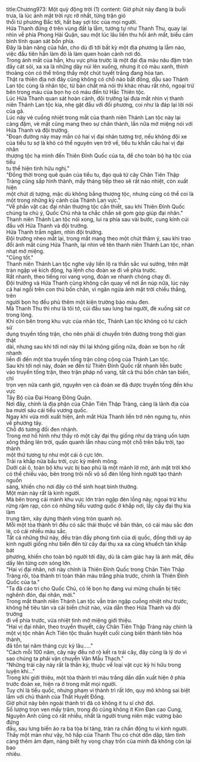 title:Chương973: Một quỳ động trời (1)
content:
Giờ phút này đang là buổi trưa, là lúc ánh mặt trời rực rỡ nhất, từng trận gió<br>thổi từ phương Bắc tới, hất bay sợi tóc của mọi người.<br>Hứa Thanh đứng ở trên vùng đất lạ lẫm, tương tự như Thanh Thu, quay lại<br>nhìn về phía Phong Hải Quận, sau một lúc lâu liền thu hồi ánh mắt, biểu cảm<br>bình tĩnh quan sát bốn phía.<br>Đây là bản năng của hắn, cho dù đi tới bất kỳ một địa phương lạ lẫm nào,<br>việc đầu tiên hắn làm đó là làm quen hoàn cảnh nơi đó.<br>Trong ánh mắt của hắn, khu vực phía trước là một đại địa màu nâu đậm tràn<br>đầy cát sỏi, xa xa là những dãy núi lên xuống, nhưng ít có màu xanh, thỉnh<br>thoảng còn có thể trông thấy một chút tuyết trắng đang hòa tan.<br>Thật ra thiên địa nơi đây cũng không có chỗ nào bất đồng, dẫu sao Thánh<br>Lan tộc cùng là nhân tộc, từ bản chất mà nói thì khác nhau rất nhỏ, ngoại trừ<br>bên trong máu của bọn họ có máu đến từ Hắc Thiên tộc.<br>Lúc Hứa Thanh quan sát hoàn cảnh, đội trưởng lại đưa mắt nhìn vị thanh<br>niên Thánh Lan tộc kia, nhẹ gật đầu với đối phương, coi như là đáp lại lời nói<br>của gã.<br>Lúc này vẻ cuồng nhiệt trong mắt của thanh niên Thánh Lan tộc này lại<br>càng đậm, vẻ mặt cũng mang theo sự chân thành, lần nữa mở miệng nói với<br>Hứa Thanh và đội trưởng.<br>"Đoạn đường này may mắn có hai vị đại nhân tương trợ, nếu không đội xe<br>của tiểu tu sợ là khó có thể nguyên vẹn trở về, tiểu tu khẩn cầu hai vị đại nhân<br>thượng tộc hạ mình đến Thiên Đính Quốc của ta, để cho toàn bộ hạ tộc của tiểu<br>tu thể hiện tình hữu nghị."<br>"Đồng thời trong quê quán của tiểu tu, đạo quả từ cây Chân Tiên Thập<br>Tràng cũng sắp hình thành, mấy tháng tiếp theo sẽ rất náo nhiệt, còn xuất hiện<br>một chút dị tượng, mặc dù không bằng thượng tộc, nhưng cũng có thể coi là<br>một trong những kỳ cảnh của Thánh Lan vực."<br>"Về phần vật các đại nhân thượng tộc cần thiết, sau khi Thiên Đính Quốc<br>chúng ta chú ý, Quốc Chủ nhà ta chắc chắn sẽ gom góp giúp đại nhân."<br>Thanh niên Thánh Lan tộc nói xong, lui ra phía sau vài bước, cung kính cúi<br>đầu với Hứa Thanh và đội trưởng.<br>Hứa Thanh trầm ngâm, nhìn đội trưởng.<br>Đội trưởng nheo mắt lại, trong mắt mang theo một chút thâm ý, sau khi trao<br>đổi ánh mắt cùng Hứa Thanh, lại nhìn về tên thanh niên Thánh Lan tộc, nhàn<br>nhạt mở miệng.<br>"Cũng tốt."<br>Thanh niên Thánh Lan tộc nghe vậy liền lộ ra thần sắc vui sướng, trên mặt<br>tràn ngập vẻ kích động, hạ lệnh cho đoàn xe đi về phía trước.<br>Rất nhanh, theo tiếng roi vang vọng, đoàn xe nhanh chóng chạy đi.<br>Đội trưởng và Hứa Thanh cũng không cần quay về nơi ẩn núp nữa, lúc này<br>cả hai ngồi trên con thú bốn chân, vì ngăn ngừa ánh mặt trời chiếu thẳng, trên<br>người bọn họ đều phủ thêm một kiện trường bào màu đen.<br>Mà Thanh Thu thì như là tôi tớ, cúi đầu sau lưng hai người, đè xuống sát cơ<br>trong lòng.<br>Khi còn bên trong khu vực của nhân tộc, Thánh Lan tộc không có tư cách sử<br>dụng truyền tống trận, cho nên phải di chuyển trên đường trong thời gian thật<br>dài, nhưng sau khi tới nơi này thì lại không giống nữa, đoàn xe bọn họ rất nhanh<br>liền đi đến một tòa truyền tống trận công cộng của Thánh Lan tộc.<br>Sau khi tới nơi này, đoàn xe đến từ Thiên Đính Quốc rất nhanh liền bước<br>vào truyền tống trận, theo trận pháp nổ vang, tất cả thú bốn chân tan biến, chỉ<br>trọn vẹn nửa canh giờ, nguyên vẹn cả đoàn xe đã được truyền tống đến khu vực<br>Tây Bộ của Đại Hoang Đông Quận.<br>Nơi đây, chính là địa phận của Chân Tiên Thập Tràng, càng là lãnh địa của<br>ba mươi sáu cái tiểu vương quốc.<br>Ngay khi vừa mới xuất hiện, ánh mắt Hứa Thanh liền trở nên ngưng tụ, nhìn<br>về phương tây.<br>Chỗ đó tương đối đen nhánh.<br>Trong mơ hồ hình như thấy rõ một cây đại thụ giống như dạ tràng uốn lượn<br>xông thẳng lên trời, quấn quanh lẫn nhau cùng một chỗ trên bầu trời, tạo thành<br>một thứ tương tự như một cái ô cực lớn.<br>Trải ra khắp nửa bầu trời, cực kỳ mênh mông.<br>Dưới cái ô, toàn bộ khu vực bị bao phủ là một mảnh lờ mờ, ánh mặt trời khó<br>có thể chiếu vào, bên trong trôi nổi vô số đèn lồng hình người tạo thành nguồn<br>sáng, khiến cho nơi đây có thể sinh hoạt bình thường.<br>Một màn này rất là kinh người.<br>Mà bên trong cái mảnh khu vực lớn tràn ngập đèn lồng này, ngoại trừ khu<br>rừng rậm rạp, còn có những tiểu vương quốc ở khắp nơi, lấy cây đại thụ kia làm<br>trung tâm, xây dựng thành vòng tròn quanh nó.<br>Mỗi một tòa thành trì đều có sắc thái thuộc về bản thân, có cái màu sắc đơn<br>lẻ, có cái nhiều màu sắc.<br>Tất cả những thứ này, đều tràn đầy phong tình của dị quốc, đồng thời uy áp<br>kinh người giống như biển đến từ cây đại thụ xa xa cũng khuếch tán khắp bát<br>phương, khiến cho toàn bộ người tới đây, dù là cảm giác hay là ánh mắt, đều<br>dấy lên từng cơn sóng lớn.<br>"Hai vị đại nhân, nơi này chính là Thiên Đính Quốc trong Chân Tiên Thập<br>Tràng rồi, tòa thành trì toàn thân màu trắng phía trước, chính là Thiên Đính<br>Quốc của ta."<br>"Ta đã cáo tri cho Quốc Chủ, có lẽ bọn họ đang vui mừng chuẩn bị tiệc<br>nghênh đón, đại nhân, mời."<br>Trong mắt thanh niên Thánh Lan tộc vẫn tràn ngập cuồng nhiệt như trước,<br>không hề tiêu tán và cải biến chút nào, vừa dẫn theo Hứa Thanh và đội trưởng<br>đi về phía trước, vừa nhiệt tình mở miệng giới thiệu.<br>"Hai vị đại nhân, theo truyền thuyết, cây Chân Tiên Thập Tràng này chính là<br>một vị tộc nhân Ách Tiên tộc thuần huyết cuối cùng biến thành tiên hóa thành,<br>đã tồn tại năm tháng cực kỳ lâu....."<br>"Cách mỗi 100 năm, cây này đều nở rộ kết ra trái cây, đây cũng là lý do vì<br>sao chúng ta phải vận chuyển Vân Mẫu Thạch."<br>"Những trái cây này rất là thần kỳ, thuộc về loại vật cực kỳ hi hữu trong<br>luyện khí..."<br>Trong khi giới thiệu, một tòa thành trì màu trắng dần dần xuất hiện ở phía<br>trước đoàn xe, hiện ra ở trong mắt mọi người.<br>Tuy chỉ là tiểu quốc, nhưng phạm vi thành trì rất lớn, quy mô không sai biệt<br>lắm với chủ thành của Thất Huyết Đồng.<br>Giờ phút này bên ngoài thành trì đã có không ít tu sĩ chờ đợi.<br>Số lượng trọn vẹn mấy trăm, trong đó cũng không ít Kim Đan cao Cung,<br>Nguyên Anh cũng có rất nhiều, nhất là người trung niên mặc vương bào đứng<br>đầu, sau lưng biến ảo ra ba tòa bí tàng, tràn ra chấn động tu vi kinh người.<br>Thấy một màn như vậy, hô hấp của Thanh Thu có chút dồn dập, tâm tình<br>càng thêm ảm đạm, nàng biết hy vọng chạy trốn của mình đã không còn lại bao<br>nhiêu.